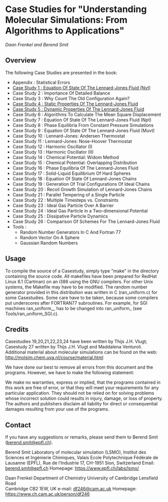 # Case Studies for "Understanding Molecular Simulations: From Algorithms to Applications"

*Daan Frenkel and Berend Smit*

## Overview 

The following Case Studies are presented in the book: 

- Appendix      : Statistical Errors 
- [Case Study 1  : Equation Of State Of The Lennard-Jones Fluid (Nvt)](CaseStudy_1)
- Case Study 2  : Importance Of Detailed Balance 
- Case Study 3  : Why Count The Old Configuration Again? 
- [Case Study 4  : Static Properties Of The Lennard-Jones Fluid](CaseStudy_4)
- [Case Study 5  : Dynamic Properties Of The Lennard-Jones Fluid](CaseStudy_5)
- Case Study 6  : Algorithms To Calculate The Mean Square Displacement 
- Case Study 7  : Equation Of State Of The Lennard-Jones Fluid (Npt) 
- Case Study 8  : Phase Equilibria From Constant Pressure Simulations 
- Case Study 9  : Equation Of State Of The Lennard-Jones Fluid (Muvt) 
- Case Study 10 : Lennard-Jones: Andersen Thermostat 
- Case Study 11 : Lennard-Jones: Nose-Hoover Thermostat 
- Case Study 12 : Harmonic Oscillator (I) 
- Case Study 13 : Harmonic Oscillator (II) 
- Case Study 14 : Chemical Potential: Widom Method 
- Case Study 15 : Chemical Potential: Overlapping Distribution 
- Case Study 16 : Phase Equilibria Of The Lennard-Jones Fluid 
- Case Study 17 : Solid-Liquid Equilibrium Of Hard Spheres 
- Case Study 18 : Equation Of State Of Lennard-Jones Chains 
- Case Study 19 : Generation Of Trial Configurations Of Ideal Chains 
- Case Study 20 : Recoil Growth Simulation of Lennard-Jones Chains
- Case Study 21 : Parallel Tempering of a Single Particle
- Case Study 22 : Multiple Timesteps vs. Constraints               
- Case Study 23 : Ideal Gas Particle Over A Barrier 
- Case Study 24 : Ideal Gas Particle in a Two-dimensional Potential
- Case Study 25 : Dissipative Particle Dynamics                  
- Case Study 26 : Comparison Of Schemes For The Lennard-Jones Fluid 
- Tools         : 
   - Random Number Generators In C And Fortran 77
   - Random Vector On A Sphere
    - Gaussian Random Numbers

## Usage 

To compile the source of a Casestudy, simply type "make" in the
directory containing the source code. All makefiles have been prepared
for RedHat Linux 6.1 (Cartman) on an i386 using the GNU compilers. For
other Unix systems, the Makefile may have to be modified. The random
number generator provided in this distribution was written in C
(ran_uniform.c) for some Casestudies. Some care have to be taken,
because some compilers put underscores after FORTRAN77
subroutines. For example, for SGI machines ran_uniform__ has to be
changed into ran_uniform_ (see Tools/ran_uniform_SGI.c).



## Credits 
Casestudies
19,20,21,22,23,24 have been written by Thijs J.H. Vlugt; Casestudy
27 written by Thijs J.H. Vlugt and Maddalena Venturoli. Additional
material about molecular simulations can be found on the web:
http://molsim.chem.uva.nl/course/material.html



We have done our best to remove all errors from this document and the
programs. However, we have to make the following statement:

We make no warranties, express or implied, that the programs contained
in this work are free of error, or that they will meet your
requirements for any particular application. They should not be
relied on for solving problems whose incorrect solution could results
in injury, damage, or loss of property. The authors and publishers
disclaim all liability for direct or consequential damages resulting
from your use of the programs.

## Contact 
If you have any suggestions or remarks, please send them to Berend
Smit (berend.smit@epfl.ch).

Berend Smit 
Laboratory of molecular simulation (LSMO),
Institut des Sciences et Ingénierie Chimiques, Valais
Ecole Polytechnique Fédérale de Lausanne (EPFL), Rue de l’Industrie 17,
CH-1951 Sion, Switzerland
Email: berend.smit@epfl.ch 
Homepage: https://www.epfl.ch/labs/lsmo/

Daan Frenkel
Department of Chemistry	
University of Cambridge
Lensfield Road		
Cambridge CB2 1EW, UK
e-mail: df246@cam.ac.uk
Homepage: https://www.ch.cam.ac.uk/person/df246
